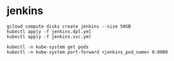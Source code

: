 # jenkins

	gcloud compute disks create jenkins --size 50GB
	kubectl apply -f jenkins.dpl.yml
	kubectl apply -f jenkins.svc.yml

	kubectl -n kube-system get pods
	kubectl -n kube-system port-forward <jenkins_pod_name> 0:8080
